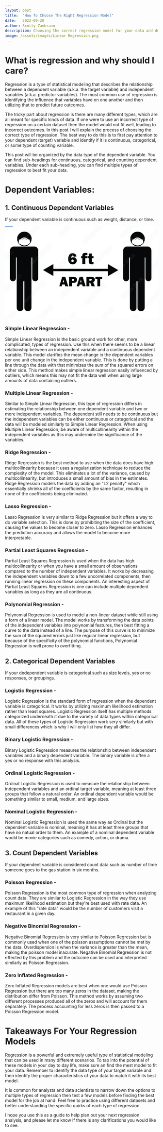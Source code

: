 ```yaml
---
layout: post
title:  "How To Choose The Right Regression Model"
date:   2022-09-20
author: Scotty Zambrano
description: Choosing the correct regression model for your data and desired outcome.
image: /assets/images/Linear Regression.png
---
```


# What is regression and why should I care?

Regression is a type of statistical modeling that describes the relationship between a dependent variable (a.k.a. the target variable) and independent variables (a.k.a. predictor variables). The most common use of regression is identifying the influence that variables have on one another and then utilizing that to predict future outcomes. 

The tricky part about regression is there are many different types, which are all meant for specific kinds of data. If one were to use an incorrect type of regression on a certain dataset then the model would not fit well, leading to incorrect outcomes. In this post I will explain the process of choosing the correct type of regression. The best way to do this is to first pay attention to your dependent (target) variable and identify if it is continuous, categorical, or some type of counting variable. 

This post will be organized by the data type of the dependent variable. You can find sub-headings for continuous, categorical, and counting dependent variables. Under each sub-heading, you can find multiple types of regression to best fit your data. 

# Dependent Variables:

## 1. Continuous Dependent Variables

If your dependent variable is continuous such as weight, distance, or time.

![Distance](https://github.com/ScottyZam/stat386-projects/raw/main/assets/images/6ft.png)

### Simple Linear Regression - 
Simple Linear Regression is the basic ground work for other, more complicated, types of regression. Use this when there seems to be a linear relationship between an independent variable and a continuous dependent variable. This model clarifies the mean change in the dependent variables per one unit change in the independent variable. This is done by putting a line through the data with that minimizes the sum of the squared errors on either side. This method makes simple linear regression easily influenced by outliers, which means this may not fit the data well when using large amounts of data containing outliers. 

### Multiple Linear Regression - 
Similar to Simple Linear Regression, this type of regression differs in estimating the relationship between one dependent variable and two or more independent variables. The dependent still needs to be continuous but the independent variables can be either continuous or categorical and the data will be modeled similarly to Simple Linear Regression. When using Multiple Linear Regression, be aware of multicollinearity within the independent variables as this may undermine the significance of the variables. 

### Ridge Regression - 
Ridge Regression is the best method to use when the data does have high multicollinearity because it uses a regularization technique to reduce the complexity of the model. This eliminates a lot of the variance, caused by multicollinearity, but introduces a small amount of bias in the estimates. Ridge Regression models the data by adding an "L2 penalty" which essentially shrinks all of the coefficients by the same factor, resulting in none of the coefficients being eliminated. 

### Lasso Regression - 
Lasso Regression is very similar to Ridge Regression but it offers a way to do variable selection. This is done by prohibiting the size of the coefficient, causing the values to become closer to zero. Lasso Regression enhances the prediction accuracy and allows the model to become more interpretable. 

### Partial Least Squares Regression - 
Partial Least Squares Regression is used when the data has high multicollinearity or when you have a small amount of observations compared to the number of independent variables. It works by decreasing the independent variables down to a few uncorrelated components, then running linear regression on these components. An interesting aspect of Partial Least Squares Regression is one can include multiple dependent variables as long as they are all continuous.  

### Polynomial Regression - 
Polynomial Regression is used to model a non-linear dataset while still using a form of a linear model. The model works by transforming the data points of the independent variables into polynomial features, then best fitting a curve to the data instead of a line. The purpose of this curve is to minimize the sum of the squared errors just like regular linear regression, but because of the specificity of the polynomial functions, Polynomial Regression is well prone to overfitting. 

## 2. Categorical Dependent Variables

If your dedependent variable is categorical such as size levels, yes or no responses, or groupings. 

### Logistic Regression - 
Logistic Regression is the standard form of regression when the dependent variable is categorical. It works by utilizing maximum likelihood estimation rather than least squares. Logistic Regression itself has multiple methods categorized underneath it due to the variety of data types within categorical data. All of these types of Logistic Regression work sery similarly but with small differences which is why I will only list how they all differ. 

### Binary Logistic Regression - 
Binary Logistic Regression measures the relationship between independent variables and a binary dependent variable. The binary variable is often a yes or no response with this analysis. 


### Ordinal Logistic Regression - 
Ordinal Logistic Regression is used to measure the relationship between independent variables and an ordinal target variable, meaning at least three groups that follow a natural order. An ordinal dependent variable would be something similar to small, medium, and large sizes. 

### Nominal Logistic Regression - 
Nominal Logistic Regression is used the same way as Ordinal but the dependent variable is nominal, meaning it has at least three groups that have no natual order to them. An example of a nominal dependent variable would be movie categories such as comedy, action, or drama. 

## 3. Count Dependent Variables
If your dependent variable is considered count data such as number of time someone goes to the gas station in six months. 

### Poisson Regression - 
Poisson Regression is the most common type of regression when analyzing count data. They are similar to Logistic Regression in the way they use maximum likelihood estimation but they're best used with rate data. An example of this "rate data" would be the number of customers visit a restaurant in a given day. 

### Negative Binomial Regression - 
Negative Binomial Regression is very similar to Poisson Regression but is commonly used when one of the poisson assumptions cannot be met by the data. Overdispersion is when the variance is greater than the mean, making the poisson model inacurate. Negative Binomial Regression is not effected by this problem and the outcome can be used and interpreted similarly as Poisson Regression.  

### Zero Inflated Regression - 
Zero Inflated Regression models are best when one would use Poisson Regression but there are too many zeros in the dataset, making the distribution differ from Poisson. This method works by assuming two different processes produced all of the zeros and will account for them separately. The process accounting for less zeros is then passed to a Poisson Regression model. 

# Takeaways For Your Regression Models

Regression is a powerful and extremely useful type of statistical modeling that can be used in many different scenarios. To tap into the potential of these models in your day to day life, make sure an find the mest model to fit your data. Remember to identify the data type of your target variable and then identify the proper characteristics of your data to match it with its best model. 

It is common for analysts and data scientists to narrow down the options to multiple types of regression then test a few models before finding the best model for the job at hand. Feel free to practice using different datasets and better understanding the specific quirks of each type of regression. 

I hope you use this as a guide to help plan out your next regression analysis, and please let me know if there is any clarifications you would like to see. 


